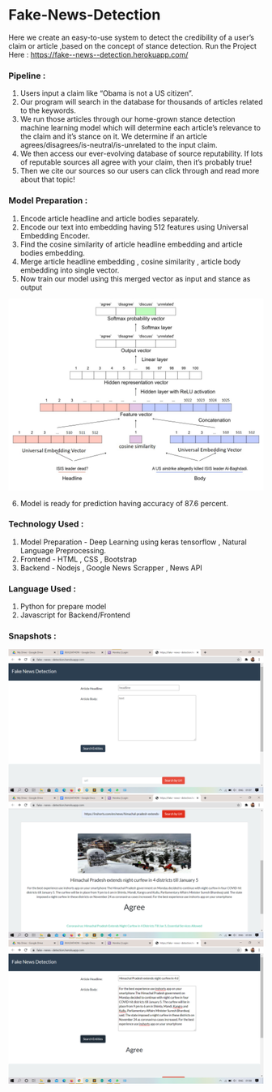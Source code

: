 # Fake-News-Detection
  Here we create an easy-to-use system to detect the credibility of a user’s claim or article ,based on the concept of stance detection.
  Run the Project Here : https://fake--news--detection.herokuapp.com/

### Pipeline :
1. Users input a claim like “Obama is not a US citizen”.
2. Our program will search in the database for thousands of articles related to the
keywords.
3. We run those articles through our home-grown stance detection machine learning
model which will determine each article’s relevance to the claim and it’s stance on it.
We determine if an article agrees/disagrees/is-neutral/is-unrelated to the input
claim.
4. We then access our ever-evolving database of source reputability. If lots of reputable
sources all agree with your claim, then it’s probably true!
5. Then we cite our sources so our users can click through and read more about that
topic!

### Model Preparation :
1. Encode article headline and article bodies separately.
2. Encode our text into embedding having 512 features using Universal Embedding
Encoder.
3. Find the cosine similarity of article headline embedding and article bodies
embedding.
4. Merge article headline embedding , cosine similarity , article body embedding into
single vector.
5. Now train our model using this merged vector as input and stance as output

![alt text](https://github.com/codebiet/Fake-News-Detection/blob/master/example%20image.jpeg)

6. Model is ready for prediction having accuracy of 87.6 percent.

### Technology Used :
1. Model Preparation - Deep Learning using keras tensorflow , Natural Language
Preprocessing.
2. Frontend - HTML , CSS , Bootstrap
3. Backend - Nodejs , Google News Scrapper , News API

### Language Used :
1. Python for prepare model
2. Javascript for Backend/Frontend

### Snapshots :
![alt text](https://github.com/codebiet/Fake-News-Detection/blob/master/images/1.png)
![alt text](https://github.com/codebiet/Fake-News-Detection/blob/master/images/2.png)
![alt text](https://github.com/codebiet/Fake-News-Detection/blob/master/images/3.png)
